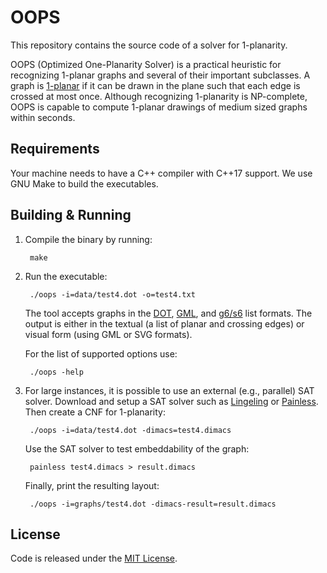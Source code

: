 # OOPS
This repository contains the source code of a solver for 1-planarity.

OOPS (Optimized One-Planarity Solver) is a practical heuristic for recognizing 
1-planar graphs and several of their important subclasses. A graph
is [1-planar](https://en.wikipedia.org/wiki/1-planar_graph) if it can be drawn in 
the plane such that each edge is crossed at most once. Although recognizing 1-planarity
is NP-complete, OOPS is capable to compute 1-planar drawings of medium sized graphs
within seconds.

## Requirements
Your machine needs to have a C++ compiler with C++17 support. We use GNU Make to build the executables.

## Building & Running
1. Compile the binary by running:

        make

2. Run the executable:

        ./oops -i=data/test4.dot -o=test4.txt

    The tool accepts graphs in the [DOT](https://en.wikipedia.org/wiki/DOT_(graph_description_language)), [GML](https://en.wikipedia.org/wiki/Graph_Modelling_Language), and [g6/s6](https://users.cecs.anu.edu.au/~bdm/data/formats.html) list formats. The output is either in the 
    textual (a list of planar and crossing edges) or visual form (using GML or SVG formats).

    For the list of supported options use:

        ./oops -help
	
3. For large instances, it is possible to use an external (e.g., parallel) SAT solver. Download and setup a SAT solver such as [Lingeling](http://fmv.jku.at/lingeling) or [Painless](https://www.lrde.epita.fr/wiki/Painless). Then create a CNF for 1-planarity: 

        ./oops -i=data/test4.dot -dimacs=test4.dimacs

    Use the SAT solver to test embeddability of the graph:          

        painless test4.dimacs > result.dimacs

    Finally, print the resulting layout:        

        ./oops -i=graphs/test4.dot -dimacs-result=result.dimacs



License
--------
Code is released under the [MIT License](MIT-LICENSE.txt).
